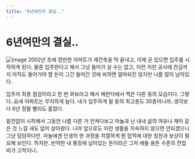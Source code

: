 ```yaml
---
title: "6년여만의 결실.."
---
```

# 6년여만의 결실..

![image](a10b368b5e4cdd82d4ae513323d8f2d4.png)
2002년 초에 장만한 아파트가 재건축을 막 끝내고, 이제 곧 있으면 입주를 시작하게 된다. 물론 입주한다고 해서 그냥 들어가 살 수는 없고, 이런 저런 공사에 잔금까지 아직도 들어가야 할 돈이 그간 들어간 것에 비하면 얼마되진 않지만 나름 많이 남아있다.

입주자 최종 점검이라고 한 번 와보라고 해서 베란다에서 찍은 다른 동의 모습이다. 그렇다..요새 아파트는 무지하게 높다. 내가 입주하게 될 동의 최고층도 30층이니까..생각보다 6년 정말 빨리도 흘렀다.

밑천없이 시작해서 그동안 나름 다른 거 안쳐다보고 마눌과 난 내내 삶의 여유나 재미 같은 것 느낄 새도 없이 살아왔다. 나야 앞으로도 이런 생활을 지속하지 않으면 안되겠으니 그냥 덤덤하다만. 마눌에겐 인생의 한 과정을 치열하게 뛴 업적에 대한 칭찬과 보상이 필요해 보인다. 하지만..빈약한 내 통장에 남아있는 돈이라곤 그저 애들 용돈 수준의 잔업비가 고작이니..


